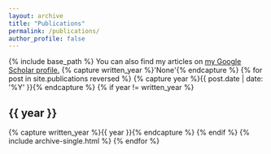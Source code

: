 ```yaml
---
layout: archive
title: "Publications"
permalink: /publications/
author_profile: false
---
```


<!-- {% if author.googlescholar %} -->
  
<!-- {% endif %} -->

{% include base_path %}
You can also find my articles on <u><a href="{{author.googlescholar}}">my Google Scholar profile</a>.</u>
{% capture written_year %}'None'{% endcapture %}
{% for post in site.publications reversed %}
  {% capture year %}{{ post.date | date: '%Y' }}{% endcapture %}
  {% if year != written_year %}
    <h2 id="{{ year | slugify }}" class="archive__subtitle">{{ year }}</h2>
    {% capture written_year %}{{ year }}{% endcapture %}
  {% endif %}
  {% include archive-single.html %}
{% endfor %}


